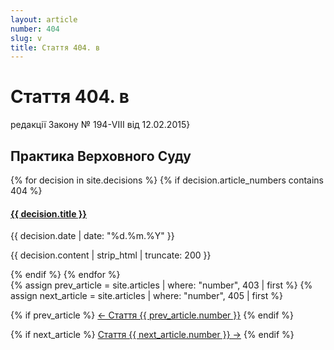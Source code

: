 ```yaml
---
layout: article
number: 404
slug: v
title: Стаття 404. в
---
```


# Стаття 404. в

редакції Закону № 194-VIII від 12.02.2015}

## Практика Верховного Суду

<div class="decisions-container">
{% for decision in site.decisions %}
  {% if decision.article_numbers contains 404 %}
    <div class="decision-item">
      <h4><a href="{{ decision.url }}">{{ decision.title }}</a></h4>
      <p class="decision-date">{{ decision.date | date: "%d.%m.%Y" }}</p>
      <p class="decision-excerpt">{{ decision.content | strip_html | truncate: 200 }}</p>
    </div>
  {% endif %}
{% endfor %}
</div>

<div class="article-navigation">
  {% assign prev_article = site.articles | where: "number", 403 | first %}
  {% assign next_article = site.articles | where: "number", 405 | first %}
  
  {% if prev_article %}
    <a href="{{ prev_article.url }}" class="prev-article">← Стаття {{ prev_article.number }}</a>
  {% endif %}
  
  {% if next_article %}
    <a href="{{ next_article.url }}" class="next-article">Стаття {{ next_article.number }} →</a>
  {% endif %}
</div>
